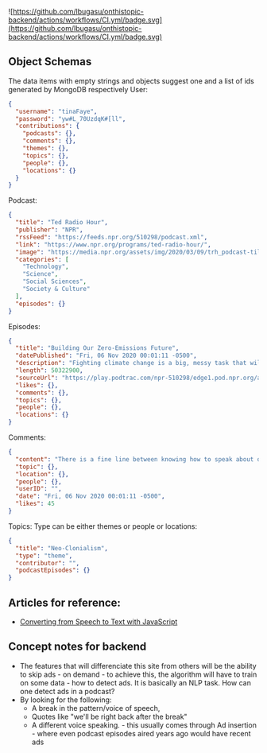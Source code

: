 ![https://github.com/lbugasu/onthistopic-backend/actions/workflows/CI.yml/badge.svg](https://github.com/lbugasu/onthistopic-backend/actions/workflows/CI.yml/badge.svg)

## Object Schemas

The data items with empty strings and objects suggest one and a list of ids generated by MongoDB respectively
User:

```json
{
  "username": "tinaFaye",
  "password": "yw#L_70UzdqK#[ll",
  "contributions": {
    "podcasts": {},
    "comments": {},
    "themes": {},
    "topics": {},
    "people": {},
    "locations": {}
  }
}
```

Podcast:

```json
{
  "title": "Ted Radio Hour",
  "publisher": "NPR",
  "rssFeed": "https://feeds.npr.org/510298/podcast.xml",
  "link": "https://www.npr.org/programs/ted-radio-hour/",
  "image": "https://media.npr.org/assets/img/2020/03/09/trh_podcast-tile_sq-c05fb259465d433a5cf8a21248b8fa209a6b7690.png?s=1400",
  "categories": [
    "Technology",
    "Science",
    "Social Sciences",
    "Society & Culture"
  ],
  "episodes": {}
}
```

Episodes:

```json
{
  "title": "Building Our Zero-Emissions Future",
  "datePublished": "Fri, 06 Nov 2020 00:01:11 -0500",
  "description": "Fighting climate change is a big, messy task that will take a lot of work. This hour, TED's Science Curator David Biello joins Manoush to share some promising and fascinating solutions.",
  "length": 50322900,
  "sourceUrl": "https://play.podtrac.com/npr-510298/edge1.pod.npr.org/anon.npr-podcasts/podcast/npr/ted/2020/11/20201105_ted_zero_emissions_future-eb2a2def-0491-469e-9c40-f27a162a717a.mp3?awCollectionId=510298&awEpisodeId=931842071&orgId=1&d=3152&p=510298&story=931842071&t=podcast&e=931842071&size=50322900&ft=pod&f=510298",
  "likes": {},
  "comments": {},
  "topics": {},
  "people": {},
  "locations": {}
}
```

Comments:

```json
{
  "content": "There is a fine line between knowing how to speak about death and outright manipulating the listener. I think Krista does it well in this episode",
  "topic": {},
  "location": {},
  "people": {},
  "userID": "",
  "date": "Fri, 06 Nov 2020 00:01:11 -0500",
  "likes": 45
}
```

Topics:
Type can be either themes or people or locations:

```json
{
  "title": "Neo-Clonialism",
  "type": "theme",
  "contributor": "",
  "podcastEpisodes": {}
}
```

## Articles for reference:

- [Converting from Speech to Text with JavaScript](https://tutorialzine.com/2017/08/converting-from-speech-to-text-with-javascript)

## Concept notes for backend

- The features that will differenciate this site from others will be the ability to skip ads - on demand - to achieve this, the algorithm will have to train on some data - how to detect ads.
  It is basically an NLP task. How can one detect ads in a podcast?
- By looking for the following:
  - A break in the pattern/voice of speech,
  - Quotes like "we'll be right back after the break"
  - A different voice speaking. - this usually comes through Ad insertion - where even podcast episodes aired years ago would have recent ads
